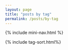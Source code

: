 ```yaml
---
layout: page
title: "posts by tag"
permalink: /posts/by-tag
---
```


{% include mini-nav.html %}

{% include tag-sort.html%}
